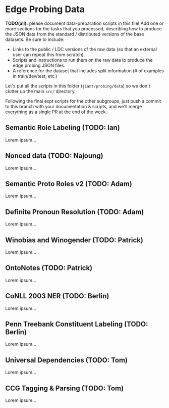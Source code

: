 # Edge Probing Data

**TODO(all):** please document data-preparation scripts in this file! Add one or more sections for the tasks that you processed, describing how to produce the JSON data from the standard / distributed versions of the base datasets. Be sure to include:

- Links to the public / LDC versions of the raw data (so that an external user 
  can repeat this from scratch).
- Scripts and instructions to run them on the raw data to produce the edge 
  probing JSON files.
- A reference for the dataset that includes split information (# of 
  examples in train/dev/test, etc.)

Let's put all the scripts in this folder (`jiant/probing/data`) so we don't clutter up the main `src/` directory.

Following the final expt scripts for the other subgroups, just push a commit to this branch with your documentation & scripts, and we'll merge everything as a single PR at the end of the week.


## Semantic Role Labeling (TODO: Ian)

Lorem ipsum...

## Nonced data (TODO: Najoung)

Lorem ipsum...

## Semantic Proto Roles v2 (TODO: Adam)

Lorem ipsum...

## Definite Pronoun Resolution (TODO: Adam)

Lorem ipsum...

## Winobias and Winogender (TODO: Patrick)

Lorem ipsum...

## OntoNotes (TODO: Patrick)

Lorem ipsum...

## CoNLL 2003 NER (TODO: Berlin)

Lorem ipsum...

## Penn Treebank Constituent Labeling (TODO: Berlin)

Lorem ipsum...

## Universal Dependencies (TODO: Tom)

Lorem ipsum...

## CCG Tagging & Parsing (TODO: Tom)

Lorem ipsum...

